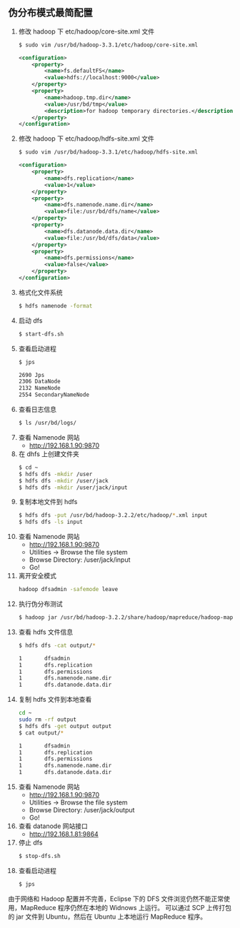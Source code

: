 
## 伪分布模式最简配置

1. 修改 hadoop 下 etc/hadoop/core-site.xml 文件
    ```bash
    $ sudo vim /usr/bd/hadoop-3.3.1/etc/hadoop/core-site.xml
    ```
    ```xml {.line-numbers}
    <configuration>
        <property>
            <name>fs.defaultFS</name>
            <value>hdfs://localhost:9000</value>
        </property>
        <property>
            <name>hadoop.tmp.dir</name>
            <value>/usr/bd/tmp</value>
            <description>for hadoop temporary directories.</description>
        </property>
    </configuration>
    ```
2. 修改 hadoop 下 etc/hadoop/hdfs-site.xml 文件
    ```bash
    $ sudo vim /usr/bd/hadoop-3.3.1/etc/hadoop/hdfs-site.xml
    ```
    ```xml {.line-numbers}
    <configuration>
        <property>
            <name>dfs.replication</name>
            <value>1</value>
        </property>
        <property>
            <name>dfs.namenode.name.dir</name>
            <value>file:/usr/bd/dfs/name</value>
        </property>
        <property>
            <name>dfs.datanode.data.dir</name>
            <value>file:/usr/bd/dfs/data</value>
        </property>
        <property>
            <name>dfs.permissions</name>
            <value>false</value>
        </property>
    </configuration>
    ```
3. 格式化文件系统
    ```bash
    $ hdfs namenode -format
    ```
4. 启动 dfs
    ```bash
    $ start-dfs.sh
    ```
5. 查看启动进程
    ```bash
    $ jps

    2690 Jps
    2306 DataNode
    2132 NameNode
    2554 SecondaryNameNode
    ```
6. 查看日志信息
    ```bash
    $ ls /usr/bd/logs/
    ```
7. 查看 Namenode 网站
    - http://192.168.1.90:9870
8. 在 dhfs 上创建文件夹
    ```bash
    $ cd ~   
    $ hdfs dfs -mkdir /user   
    $ hdfs dfs -mkdir /user/jack   
    $ hdfs dfs -mkdir /user/jack/input
    ```
9. 复制本地文件到 hdfs
    ```bash
    $ hdfs dfs -put /usr/bd/hadoop-3.2.2/etc/hadoop/*.xml input   
    $ hdfs dfs -ls input
    ```
10. 查看 Namenode 网站
    - http://192.168.1.90:9870
    - Utilities -> Browse the file system
    - Browse Directory: /user/jack/input
    - Go!
11. 离开安全模式
    ```bash
    hadoop dfsadmin -safemode leave
    ```
12. 执行伪分布测试
    ```bash
    $ hadoop jar /usr/bd/hadoop-3.2.2/share/hadoop/mapreduce/hadoop-mapreduce-examples-3.2.2.jar grep input output 'dfs[a-z.]+'
    ```
13. 查看 hdfs 文件信息
    ```bash
    $ hdfs dfs -cat output/*
    ```
    ```bash {.line-numbers}
    1       dfsadmin
    1       dfs.replication
    1       dfs.permissions
    1       dfs.namenode.name.dir
    1       dfs.datanode.data.dir
    ```
14. 复制 hdfs 文件到本地查看
	```bash
    cd ~
    sudo rm -rf output
    $ hdfs dfs -get output output   
    $ cat output/*
    ```
    ```bash {.line-numbers}
    1       dfsadmin
    1       dfs.replication
    1       dfs.permissions
    1       dfs.namenode.name.dir
    1       dfs.datanode.data.dir
    ```
15. 查看 Namenode 网站
    - http://192.168.1.90:9870
    - Utilities -> Browse the file system
    - Browse Directory: /user/jack/output
    - Go!
16. 查看 datanode 网站接口
    - http://192.168.1.81:9864
17. 停止 dfs
    ```bash
    $ stop-dfs.sh
    ```
18. 查看启动进程
    ```bash
    $ jps
    ```

由于网络和 Hadoop 配置并不完善，Eclipse 下的 DFS 文件浏览仍然不能正常使用，MapReduce 程序仍然在本地的 Widnows 上运行。
可以通过 SCP 上传打包的 jar 文件到 Ubuntu，然后在 Ubuntu 上本地运行 MapReduce 程序。
